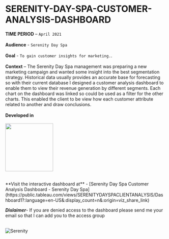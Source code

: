 # SERENITY-DAY-SPA-CUSTOMER-ANALYSIS-DASHBOARD
**TIME PERIOD** – ```April 2021``` <br/>
<br/>
**Audience** - ```Serenity Day Spa ``` <br/>
<br/>
**Goal** - ```To gain customer insights for marketing.```.<br/>
<br/>
**Context** – The Serenity Day Spa management was preparing a new marketing campaign and wanted some insight into the best segmentation strategy. Historical data usually provides an accurate base for forecasting so with their current database I designed a customer analysis dashboard to enable them to view their revenue generation by different segments. Each chart on the dashboard was linked so could be used as a filter for the other charts. This enabled the client to be view how each customer attribute related to another and draw conclusions. <br/>
<br/>
**Developed in** <br/>
<br/>
<img src="https://user-images.githubusercontent.com/73197748/152563306-29aea802-33cc-4a1d-88b8-8193acc91a43.png" width="150">
<!-- ![251-2515669_tableau-partner-tableau-partner-logo-hd-png-download](https://user-images.githubusercontent.com/73197748/152563306-29aea802-33cc-4a1d-88b8-8193acc91a43.png) -->
<br/>
**Visit the interactive dashboard at** - [Serenity Day Spa Customer Analysis Dashboard - Serenity Day Spa](https://public.tableau.com/views/SERENITYDAYSPACLIENTANALYSIS/Dashboard1?:language=en-US&:display_count=n&:origin=viz_share_link)

***Dislaimer***- If you are denied access to the dashboard please send me your email so that I can add you to the access group
<br/>
<br/>

![Serenity](https://user-images.githubusercontent.com/73197748/152564281-22d9ea41-7f66-4477-9c73-0daacc191fe8.png)



